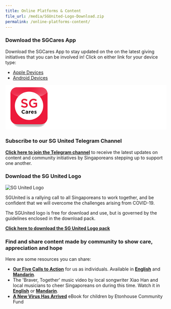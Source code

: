```yaml
---
title: Online Platforms & Content
file_url: /media/SGUnited-Logo-Download.zip
permalink: /online-platforms-content/
---
```


### Download the SGCares App
Download the SGCares App to stay updated on the on the latest giving initiatives that you can be involved in!
Click on either link for your device type:
- [Apple Devices](https://apps.apple.com/sg/app/sg-cares/id1315897116)
- [Android Devices](https://play.google.com/store/apps/details?id=org.nvpc.sgcares)

![SGCaresApp](/images/SGCaresIcon.jpg)
### Subscribe to our SG United Telegram Channel
**[Click here to join the Telegram channel](https://t.me/SG_United)** to receive the latest updates on content and community initiatives by Singaporeans stepping up to support one another. 

### Download the SG United Logo
![SG United Logo](/images/SGUnited4.png)

SGUnited is a rallying call to all Singaporeans to work together, and be confident that we will overcome the challenges arising from COVID-19.

The SGUnited logo is free for download and use, but is governed by the guidelines enclosed in the download pack.

**[Click here to download the SG United Logo pack](/media/SGUnited-Logo-Download.zip)**

### Find and share content made by community to show care, appreciation and hope
Here are some resources you can share:
* **[Our Five Calls to Action](/five-calls/)** for us as individuals. Available in **[English](/five-calls/)** and **[Mandarin](/five-calls-chi/)**.
* The 'Braver, Together' music video by local songwriter Xiao Han and local musicians to cheer Singaporeans on during this time. Watch it in **[English](https://www.facebook.com/TSMCollegeSG/videos/814750172371019/)** or **[Mandarin](https://www.facebook.com/TSMCollegeSG/videos/2648069568646073/)**.
* **[A New Virus Has Arrived](https://info.etonhouse.com.sg/a-new-virus-has-arrived-ebook)** eBook for children by Etonhouse Community Fund
